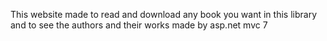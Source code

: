 This website made to read and download any book you want in this library and to see the authors and their works
made by asp.net mvc 7 
